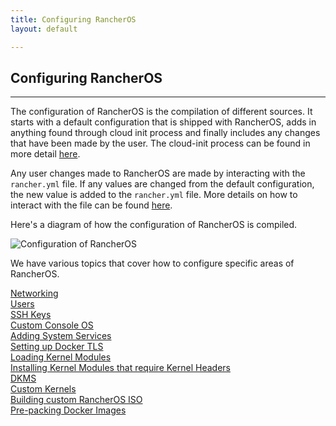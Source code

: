 ```yaml
---
title: Configuring RancherOS
layout: default

---
```


## Configuring RancherOS
---
The configuration of RancherOS is the compilation of different sources. It starts with a default configuration that is shipped with RancherOS, adds in anything found through cloud init process and finally includes any changes that have been made by the user. The cloud-init process can be found in more detail [here]({{site.baseurl}}/docs/cloud-config). 

Any user changes made to RancherOS are made by interacting with the `rancher.yml` file. If any values are changed from the default configuration, the new value is added to the `rancher.yml` file. More details on how to interact with the file can be found [here]({{site.baseurl}}/docs/rancher-yml).

Here's a diagram of how the configuration of RancherOS is compiled.

![Configuration of RancherOS]({{site.baseurl}}/img/cloud-config.png)

We have various topics that cover how to configure specific areas of RancherOS.

[Networking]({{site.baseurl}}/configuration/networking/)<br>
[Users]({{site.baseurl}}/configuration/users/)<br>
[SSH Keys]({{site.baseurl}}/configuration/ssh-keys/)<br>
[Custom Console OS]({{site.baseurl}}/configuration/custom-console/)<br>
[Adding System Services]({{site.baseurl}}/configuration/system-services/)<br>
[Setting up Docker TLS]({{site.baseurl}}/configuration/setting-up-docker-tls/)<br>
[Loading Kernel Modules]({{site.baseurl}}/configuration/loading-kernel-modules/)<br>
[Installing Kernel Modules that require Kernel Headers]({{site.baseurl}}/configuration/kernel-modules-kernel-headers/)<br>
[DKMS]({{site.baseurl}}/configuration/dkms/)<br>
[Custom Kernels]({{site.baseurl}}/configuration/custom-kernels/)<br>
[Building custom RancherOS ISO]({{site.baseurl}}/configuration/custom-rancheros-iso/)<br>
[Pre-packing Docker Images]({{site.baseurl}}/configuration/prepacking-docker-images/)<br>
